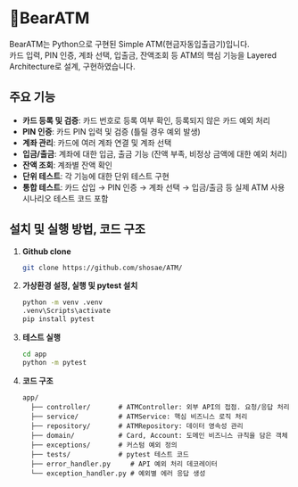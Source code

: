# 🐾BearATM

BearATM는 Python으로 구현된 Simple ATM(현금자동입출금기)입니다.<br>
카드 입력, PIN 인증, 계좌 선택, 입출금, 잔액조회 등 ATM의 핵심 기능을 Layered Architecture로 설계, 구현하였습니다.

## 주요 기능

- **카드 등록 및 검증**: 카드 번호로 등록 여부 확인, 등록되지 않은 카드 예외 처리
- **PIN 인증**: 카드 PIN 입력 및 검증 (틀릴 경우 예외 발생)
- **계좌 관리**: 카드에 여러 계좌 연결 및 계좌 선택
- **입금/출금**: 계좌에 대한 입금, 출금 기능 (잔액 부족, 비정상 금액에 대한 예외 처리)
- **잔액 조회**: 계좌별 잔액 확인
- **단위 테스트**: 각 기능에 대한 단위 테스트 구현
- **통합 테스트**: 카드 삽입 → PIN 인증 → 계좌 선택 → 입금/출금 등 실제 ATM 사용 시나리오 테스트 코드 포함

## 설치 및 실행 방법, 코드 구조

1. **Github clone**
    ```bash
    git clone https://github.com/shosae/ATM/
    ```
2. **가상환경 설정, 실행 및 pytest 설치**
    ```bash
    python -m venv .venv
    .venv\Scripts\activate
    pip install pytest
    ```
3. **테스트 실행**
    ```bash
    cd app
    python -m pytest
    ```

4. **코드 구조**
    ```
    app/
      ├── controller/       # ATMController: 외부 API의 접점. 요청/응답 처리
      ├── service/          # ATMService: 핵심 비즈니스 로직 처리
      ├── repository/       # ATMRepository: 데이터 영속성 관리
      ├── domain/           # Card, Account: 도메인 비즈니스 규칙을 담은 객체
      ├── exceptions/       # 커스텀 예외 정의
      ├── tests/            # pytest 테스트 코드
      ├── error_handler.py     # API 예외 처리 데코레이터
      └── exception_handler.py # 예외별 에러 응답 생성

    ```
